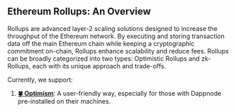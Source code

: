 ## **Ethereum Rollups: An Overview**

Rollups are advanced layer-2 scaling solutions designed to increase the throughput of the Ethereum network. By executing and storing transaction data off the main Ethereum chain while keeping a cryptographic commitment on-chain, Rollups enhance scalability and reduce fees. Rollups can be broadly categorized into two types: Optimistic Rollups and zk-Rollups, each with its unique approach and trade-offs.

Currently, we support:

1. [**:four_leaf_clover: Optimism**](/docs/user/rollups/optimism/op-node-overview.md): A user-friendly way, especially for those with Dappnode pre-installed on their machines.
